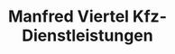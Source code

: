 ---
title: "Manfred Viertel Kfz-Dienstleistungen"
url: /emden/manfred-viertel-kfz-dienstleistungen/
shop: Autoteile
---
